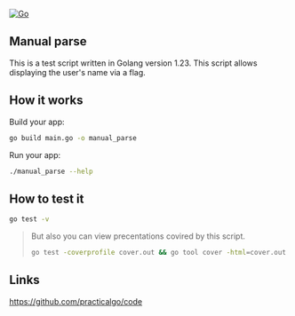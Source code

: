 [![Go](https://github.com/RIDOS/manual_parse/actions/workflows/go.yml/badge.svg)](https://github.com/RIDOS/manual_parse/actions/workflows/go.yml)

## Manual parse
This is a test script written in Golang version 1.23. This script allows displaying the user's name via a flag.

## How it works
Build your app:
```bash
go build main.go -o manual_parse
```

Run your app:
```bash
./manual_parse --help
```

## How to test it

```bash
go test -v
```

> But also you can view precentations covired by this script.
>
> ```bash
> go test -coverprofile cover.out && go tool cover -html=cover.out
> ```

## Links
https://github.com/practicalgo/code
